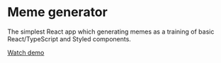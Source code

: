 # Meme generator

The simplest React app which generating memes as a training of basic React/TypeScript and Styled components.

[Watch demo](https://evgenywas.github.io/meme-generator/)
